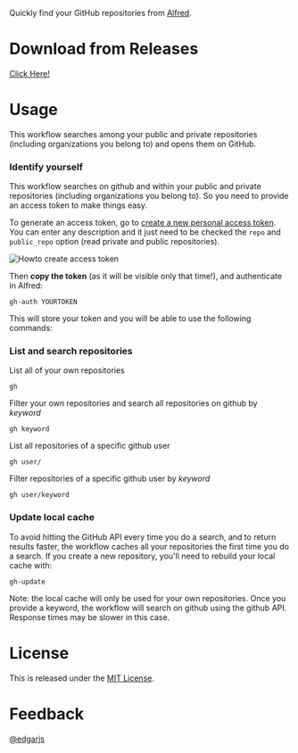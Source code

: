 Quickly find your GitHub repositories from [Alfred](http://www.alfredapp.com/).

# Download from Releases
[Click Here!](https://github.com/Dhertz/alfred-github-repos/releases)

# Usage

This workflow searches among your public and private repositories (including organizations you belong to) and opens them on GitHub.

### Identify yourself

This workflow searches on github and within your public and private repositories (including organizations you belong to). So you need to provide an access token to make things easy.

To generate an access token, go to [create a new personal access token](https://github.com/settings/tokens/new). You can enter any description and it just need to be checked the `repo` and `public_repo` option (read private and public repositories).

![Howto create access token](help_create-accesstoken.png)

Then **copy the token** (as it will be visible only that time!), and authenticate in Alfred:

    gh-auth YOURTOKEN

This will store your token and you will be able to use the following commands:

### List and search repositories

List all of your own repositories

    gh

Filter your own repositories and search all repositories on github by *keyword*

    gh keyword

List all repositories of a specific github user

    gh user/

Filter repositories of a specific github user by *keyword*

    gh user/keyword

### Update local cache

To avoid hitting the GitHub API every time you do a search, and to return results faster, the workflow caches all your repositories the first time you do a search. If you create a new repository, you'll need to rebuild your local cache with:

    gh-update

Note: the local cache will only be used for your own repositories. Once you provide a keyword, the workflow will search on github using the github API. Response times may be slower in this case.

# License

This is released under the [MIT License](http://opensource.org/licenses/MIT).

# Feedback

[@edgarjs](http://twitter.com/edgarjs)
